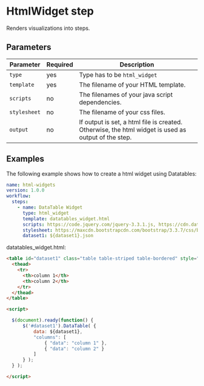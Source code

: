 # HtmlWidget step

Renders visualizations into steps.

## Parameters

| Parameter | Required | Description |
| --- | --- | --- |
| `type` | yes | Type has to be `html_widget` |
| `template` | yes | The filename of your HTML template. |
| `scripts` | no | The filenames of your java script dependencies. |
| `stylesheet` | no | The filename of your css files. |
| `output` | no | If output is set, a html file is created. Otherwise, the html widget is used as output of the step. |


## Examples

The following example shows how to create a html widget using Datatables:

```yaml
name: html-widgets
version: 1.0.0
workflow:
  steps:
    - name: DataTable Widget
      type: html_widget
      template: datatables_widget.html
      scripts: https://code.jquery.com/jquery-3.3.1.js, https://cdn.datatables.net/1.10.19/js/jquery.dataTables.min.js, https://cdn.datatables.net/1.10.19/js/dataTables.bootstrap.min.js
      stylesheet: https://maxcdn.bootstrapcdn.com/bootstrap/3.3.7/css/bootstrap.min.css, https://cdn.datatables.net/1.10.19/css/dataTables.bootstrap.min.css
      dataset1: ${dataset1}.json
```


datatables_widget.html:

```html
<table id="dataset1" class="table table-striped table-bordered" style="width:100%">
  <thead>
    <tr>
      <th>column 1</th>
      <th>column 2</th>
    </tr>
  </thead>
</table>

<script>

  $(document).ready(function() {
      $('#dataset1').DataTable( {
          data: ${dataset1},
          "columns": [
              { "data": "column 1" },
              { "data": "column 2" }
          ]
      } );
  } );

</script>
```
